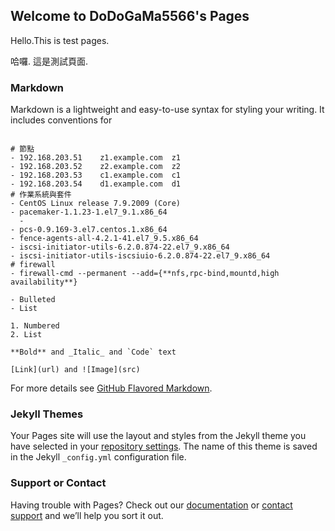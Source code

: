 ## Welcome to DoDoGaMa5566's Pages

Hello.This is test pages.

哈囉. 這是測試頁面.
### Markdown

Markdown is a lightweight and easy-to-use syntax for styling your writing. It includes conventions for

```Usage Scenario

# 節點
- 192.168.203.51    z1.example.com  z1
- 192.168.203.52    z2.example.com  z2
- 192.168.203.53    c1.example.com  c1
- 192.168.203.54    d1.example.com  d1
# 作業系統與套件
- CentOS Linux release 7.9.2009 (Core)
- pacemaker-1.1.23-1.el7_9.1.x86_64
  - 
- pcs-0.9.169-3.el7.centos.1.x86_64
- fence-agents-all-4.2.1-41.el7_9.5.x86_64
- iscsi-initiator-utils-6.2.0.874-22.el7_9.x86_64
- iscsi-initiator-utils-iscsiuio-6.2.0.874-22.el7_9.x86_64
# firewall
- firewall-cmd --permanent --add={**nfs,rpc-bind,mountd,high availability**}

- Bulleted
- List

1. Numbered
2. List

**Bold** and _Italic_ and `Code` text

[Link](url) and ![Image](src)
```

For more details see [GitHub Flavored Markdown](https://guides.github.com/features/mastering-markdown/).

### Jekyll Themes

Your Pages site will use the layout and styles from the Jekyll theme you have selected in your [repository settings](https://github.com/dodogama5566/dodogama5566.github.io/settings). The name of this theme is saved in the Jekyll `_config.yml` configuration file.

### Support or Contact

Having trouble with Pages? Check out our [documentation](https://docs.github.com/categories/github-pages-basics/) or [contact support](https://support.github.com/contact) and we’ll help you sort it out.
